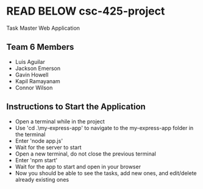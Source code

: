 # READ BELOW csc-425-project
Task Master Web Application
## Team 6 Members
- Luis Aguilar
- Jackson Emerson
- Gavin Howell
- Kapil Ramayanam
- Connor Wilson
## Instructions to Start the Application
- Open a terminal while in the project
- Use 'cd .\my-express-app\' to navigate to the my-express-app folder in the terminal
- Enter 'node app.js'
- Wait for the server to start
- Open a new terminal, do not close the previous terminal
- Enter 'npm start'
- Wait for the app to start and open in your browser
- Now you should be able to see the tasks, add new ones, and edit/delete already existing ones
